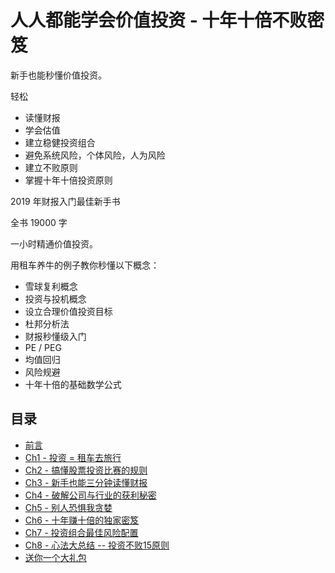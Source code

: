 # 人人都能学会价值投资 - 十年十倍不败密笈

新手也能秒懂价值投资。

轻松

* 读懂财报
* 学会估值
* 建立稳健投资组合
* 避免系统风险，个体风险，人为风险
* 建立不败原则
* 掌握十年十倍投资原则

2019 年财报入门最佳新手书

全书 19000 字

一小时精通价值投资。

用租车养牛的例子教你秒懂以下概念：

* 雪球复利概念
* 投资与投机概念
* 设立合理价值投资目标
* 杜邦分析法
* 财报秒懂级入门
* PE / PEG
* 均值回归
* 风险规避
* 十年十倍的基础数学公式

## 目录

* [前言](00.md)
* [Ch1 - 投资 = 租车去旅行](01.md)
* [Ch2 - 搞懂股票投资比赛的规则](02.md)
* [Ch3 - 新手也能三分钟读懂财报](03.md)
* [Ch4 - 破解公司与行业的获利秘密](04.md)
* [Ch5 - 别人恐惧我贪婪](05.md)
* [Ch6 - 十年赚十倍的独家密笈](06.md)
* [Ch7 - 投资组合最佳风险配置](07.md)
* [Ch8 - 心法大总结 -- 投资不败15原则](08.md)
* [送你一个大礼包](09.md)
